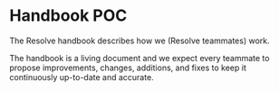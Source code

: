 # Handbook POC

The Resolve handbook describes how we (Resolve teammates) work.

The handbook is a living document and we expect every teammate to propose improvements, changes, additions, and fixes to keep it continuously up-to-date and accurate.
